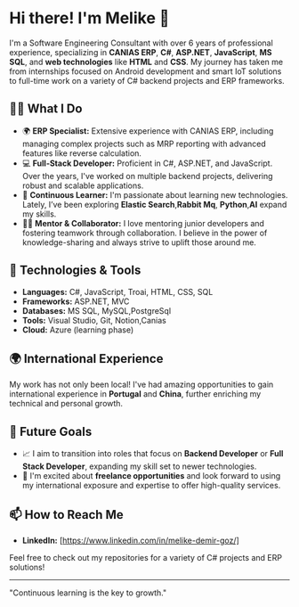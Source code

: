 # Hi there! I'm Melike 👋

I'm a Software Engineering Consultant with over 6 years of professional experience, specializing in **CANIAS ERP**, **C#**, **ASP.NET**, **JavaScript**, **MS SQL**, and **web technologies** like **HTML** and **CSS**. My journey has taken me from internships focused on Android development and smart IoT solutions to full-time work on a variety of C# backend projects and ERP frameworks.

## 👩‍💻 What I Do

- 🌍 **ERP Specialist:** Extensive experience with CANIAS ERP, including managing complex projects such as MRP reporting with advanced features like reverse calculation.
- 💻 **Full-Stack Developer:** Proficient in C#, ASP.NET, and JavaScript. Over the years, I've worked on multiple backend projects, delivering robust and scalable applications.
- 🌱 **Continuous Learner:** I'm passionate about learning new technologies. Lately, I’ve been exploring **Elastic Search**,**Rabbit Mq**, **Python**,**AI** expand my skills.
- 👩‍🏫 **Mentor & Collaborator:** I love mentoring junior developers and fostering teamwork through collaboration. I believe in the power of knowledge-sharing and always strive to uplift those around me.

## 🔨 Technologies & Tools

- **Languages:** C#, JavaScript, Troai, HTML, CSS, SQL
- **Frameworks:** ASP.NET, MVC
- **Databases:** MS SQL, MySQL,PostgreSql
- **Tools:** Visual Studio, Git, Notion,Canias
- **Cloud:** Azure (learning phase)

## 🌍 International Experience

My work has not only been local! I've had amazing opportunities to gain international experience in **Portugal** and **China**, further enriching my technical and personal growth. 

## 🎯 Future Goals

- 📈 I aim to transition into roles that focus on **Backend Developer** or **Full Stack Developer**, expanding my skill set to newer technologies.
- 🤝 I'm excited about **freelance opportunities** and look forward to using my international exposure and expertise to offer high-quality services.

## 📫 How to Reach Me

- **LinkedIn:** [https://www.linkedin.com/in/melike-demir-goz/]


Feel free to check out my repositories for a variety of C# projects and ERP solutions!

---

"Continuous learning is the key to growth."
